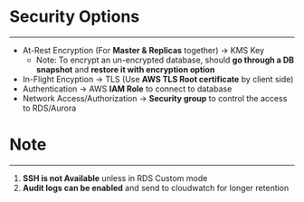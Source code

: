 # Security Options
---

* At-Rest Encryption (For **Master & Replicas** together) -> KMS Key
	* Note: To encrypt an un-encrypted database, should **go through a DB snapshot** and **restore it with encryption option**
* In-Flight Encyption -> TLS (Use **AWS TLS Root certificate** by client side)
* Authentication -> AWS **IAM Role** to connect to database
* Network Access/Authorization -> **Security group** to control the access to RDS/Aurora

# Note
---

1. **SSH is not Available** unless in RDS Custom mode
2. **Audit logs can be enabled** and send to cloudwatch for longer retention